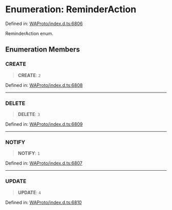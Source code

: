 # Enumeration: ReminderAction

Defined in: [WAProto/index.d.ts:6806](https://github.com/Fokusdotid/bail/blob/99acc683da8779d62a0509bb4108fdb35cb2b061/WAProto/index.d.ts#L6806)

ReminderAction enum.

## Enumeration Members

### CREATE

> **CREATE**: `2`

Defined in: [WAProto/index.d.ts:6808](https://github.com/Fokusdotid/bail/blob/99acc683da8779d62a0509bb4108fdb35cb2b061/WAProto/index.d.ts#L6808)

***

### DELETE

> **DELETE**: `3`

Defined in: [WAProto/index.d.ts:6809](https://github.com/Fokusdotid/bail/blob/99acc683da8779d62a0509bb4108fdb35cb2b061/WAProto/index.d.ts#L6809)

***

### NOTIFY

> **NOTIFY**: `1`

Defined in: [WAProto/index.d.ts:6807](https://github.com/Fokusdotid/bail/blob/99acc683da8779d62a0509bb4108fdb35cb2b061/WAProto/index.d.ts#L6807)

***

### UPDATE

> **UPDATE**: `4`

Defined in: [WAProto/index.d.ts:6810](https://github.com/Fokusdotid/bail/blob/99acc683da8779d62a0509bb4108fdb35cb2b061/WAProto/index.d.ts#L6810)
